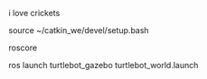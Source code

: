 i love crickets

source ~/catkin_we/devel/setup.bash

roscore

ros launch turtlebot_gazebo turtlebot_world.launch

